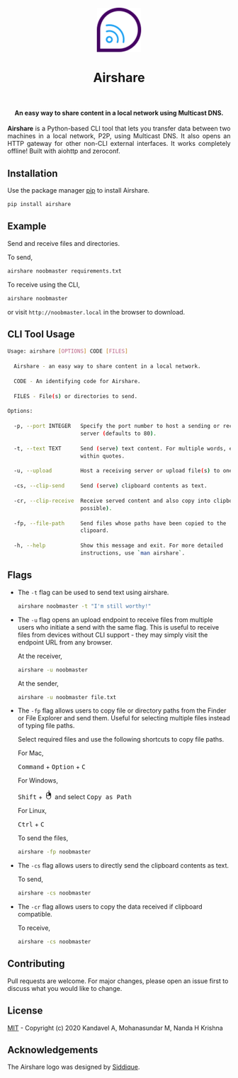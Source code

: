 <h1 align="center">
  <br>
  <img src="assets/Airshare.svg" alt="Airshare" width="100">
  <br>
  <br>
  <span>Airshare</span>
  <br>
  <br>
</h1>

<h4 align="center">An easy way to share content in a local network using Multicast DNS.</h4>

<p align="justify"><b>Airshare</b> is a Python-based CLI tool that lets you transfer data between two machines in a local network, P2P, using Multicast DNS. It also opens an HTTP gateway for other non-CLI external interfaces. It works completely offline! Built with aiohttp and zeroconf.</p>

## Installation

Use the package manager [pip](https://pip.pypa.io/en/stable/) to install Airshare.

```bash
pip install airshare
```

## Example

Send and receive files and directories.

To send,

```bash
airshare noobmaster requirements.txt
```
To receive using the CLI,

```bash
airshare noobmaster
```

or visit `http://noobmaster.local` in the browser to download.

## CLI Tool Usage

```bash
Usage: airshare [OPTIONS] CODE [FILES]

  Airshare - an easy way to share content in a local network.

  CODE - An identifying code for Airshare.

  FILES - File(s) or directories to send.

Options:

  -p, --port INTEGER   Specify the port number to host a sending or receiving
                       server (defaults to 80).
 
  -t, --text TEXT      Send (serve) text content. For multiple words, enclose
                       within quotes.
    
  -u, --upload         Host a receiving server or upload file(s) to one.

  -cs, --clip-send     Send (serve) clipboard contents as text.

  -cr, --clip-receive  Receive served content and also copy into clipboard (if
                       possible).

  -fp, --file-path     Send files whose paths have been copied to the
                       clipoard.

  -h, --help           Show this message and exit. For more detailed
                       instructions, use `man airshare`.

```

## Flags

* The `-t` flag can be used to send text using airshare.

  ```bash
  airshare noobmaster -t "I'm still worthy!"
  ```

* The `-u` flag opens an upload endpoint to receive files from multiple users who initiate a send with the same flag. This is useful to receive files from devices without CLI support - they may simply visit the endpoint URL from any browser.

  At the receiver,

  ```bash
  airshare -u noobmaster
  ```

  At the sender,

  ```bash
  airshare -u noobmaster file.txt
  ```

* The `-fp` flag allows users to copy file or directory paths from the Finder or File Explorer and send them. Useful for selecting multiple files instead of typing file paths.

  Select required files and use the following shortcuts to copy file paths.

  For Mac,

  <kbd>Command</kbd> + <kbd>Option</kbd> + <kbd>C</kbd>

  For Windows,

  <kbd>Shift</kbd> + <img src="assets/RightClick.svg" width="20">  and select  <kbd>Copy as Path</kbd>

  For Linux,

  <kbd>Ctrl</kbd> + <kbd>C</kbd>

  To send the files,

  ```bash
  airshare -fp noobmaster
  ```

* The `-cs` flag allows users to directly send the clipboard contents as text.

  To send,

  ```bash
  airshare -cs noobmaster
  ```

* The `-cr` flag allows users to copy the data received if clipboard compatible. 

  To receive,

  ```bash
  airshare -cs noobmaster
  ```

## Contributing
Pull requests are welcome. For major changes, please open an issue first to discuss what you would like to change.

## License
[MIT](https://github.com/KuroLabs/Airshare/blob/master/LICENSE.md) - Copyright (c) 2020 Kandavel A, Mohanasundar M, Nanda H Krishna

## Acknowledgements
The Airshare logo was designed by [Siddique](https://dribbble.com/thesideeq).
